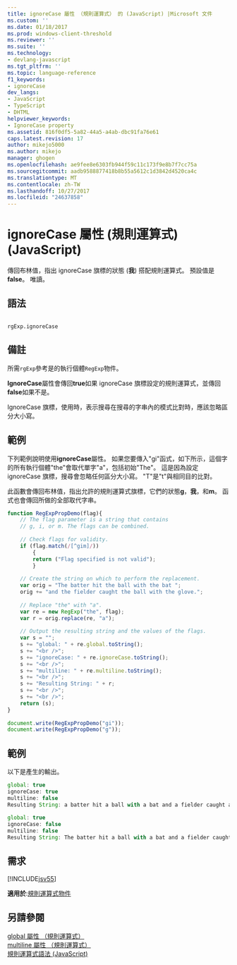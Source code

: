 ```yaml
---
title: ignoreCase 屬性 （規則運算式） 的 (JavaScript) |Microsoft 文件
ms.custom: ''
ms.date: 01/18/2017
ms.prod: windows-client-threshold
ms.reviewer: ''
ms.suite: ''
ms.technology:
- devlang-javascript
ms.tgt_pltfrm: ''
ms.topic: language-reference
f1_keywords:
- ignoreCase
dev_langs:
- JavaScript
- TypeScript
- DHTML
helpviewer_keywords:
- IgnoreCase property
ms.assetid: 816f0df5-5a82-44a5-a4ab-dbc91fa76e61
caps.latest.revision: 17
author: mikejo5000
ms.author: mikejo
manager: ghogen
ms.openlocfilehash: ae9fee8e6303fb944f59c11c173f9e8b7f7cc75a
ms.sourcegitcommit: aadb9588877418b8b55a5612c1d3842d4520ca4c
ms.translationtype: MT
ms.contentlocale: zh-TW
ms.lasthandoff: 10/27/2017
ms.locfileid: "24637858"
---
```

# <a name="ignorecase-property-regular-expression-javascript"></a>ignoreCase 屬性 (規則運算式) (JavaScript)
傳回布林值，指出 ignoreCase 旗標的狀態 (**我**) 搭配規則運算式。 預設值是**false**。 唯讀。  
  
## <a name="syntax"></a>語法  
  
```  
  
rgExp.ignoreCase  
```  
  
## <a name="remarks"></a>備註  
 所需`rgExp`參考是的執行個體`RegExp`物件。  
  
 **IgnoreCase**屬性會傳回**true**如果 ignoreCase 旗標設定的規則運算式，並傳回**false**如果不是。  
  
 IgnoreCase 旗標，使用時，表示搜尋在搜尋的字串內的模式比對時，應該忽略區分大小寫。  
  
## <a name="example"></a>範例  
 下列範例說明使用**ignoreCase**屬性。 如果您要傳入"gi"函式，如下所示，這個字的所有執行個體"the"會取代單字"a"，包括初始"The"。 這是因為設定 ignoreCase 旗標，搜尋會忽略任何區分大小寫。 "T"是"t"與相同目的比對。  
  
 此函數會傳回布林值，指出允許的規則運算式旗標，它們的狀態**g**，**我**，和**m**。 函式也會傳回所做的全部取代字串。  
  
```JavaScript  
function RegExpPropDemo(flag){  
    // The flag parameter is a string that contains  
    // g, i, or m. The flags can be combined.  
  
    // Check flags for validity.  
    if (flag.match(/[^gim]/))  
        {  
        return ("Flag specified is not valid");  
        }  
  
    // Create the string on which to perform the replacement.  
    var orig = "The batter hit the ball with the bat ";  
    orig += "and the fielder caught the ball with the glove.";  
  
    // Replace "the" with "a".  
    var re = new RegExp("the", flag);  
    var r = orig.replace(re, "a");          
  
    // Output the resulting string and the values of the flags.  
    var s = "";  
    s += "global: " + re.global.toString();  
    s += "<br />";  
    s += "ignoreCase: " + re.ignoreCase.toString();  
    s += "<br />";  
    s += "multiline: " + re.multiline.toString();  
    s += "<br />";  
    s += "Resulting String: " + r;  
    s += "<br />";  
    s += "<br />";  
    return (s);  
}  
  
document.write(RegExpPropDemo("gi"));  
document.write(RegExpPropDemo("g"));  
```  
  
## <a name="example"></a>範例  
 以下是產生的輸出。  
  
```JavaScript  
global: true  
ignoreCase: true  
multiline: false  
Resulting String: a batter hit a ball with a bat and a fielder caught a ball with a glove.  
  
global: true  
ignoreCase: false  
multiline: false  
Resulting String: The batter hit a ball with a bat and a fielder caught a ball with a glove.  
```  
  
## <a name="requirements"></a>需求  
 [!INCLUDE[jsv55](../../javascript/reference/includes/jsv55-md.md)]  
  
 **適用於**:[規則運算式物件](../../javascript/reference/regular-expression-object-javascript.md)  
  
## <a name="see-also"></a>另請參閱  
 [global 屬性 （規則運算式）](../../javascript/reference/global-property-regular-expression-javascript.md)   
 [multiline 屬性 （規則運算式）](../../javascript/reference/multiline-property-regular-expression-javascript.md)   
 [規則運算式語法 (JavaScript)](http://msdn.microsoft.com/en-us/ab0766e1-7037-45ed-aa23-706f58358c0e)